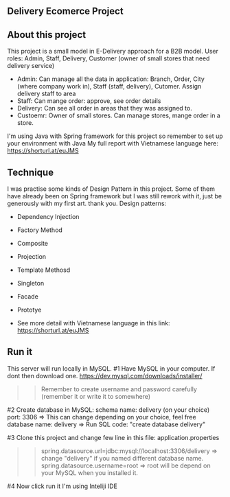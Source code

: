 ## Delivery Ecomerce Project ##

## About this project ##

This project is a small model in E-Delivery approach for a B2B model. 
User roles: Admin, Staff, Delivery, Customer (owner of small stores that need delivery service)
+ Admin: Can manage all the data in application: Branch, Order, City (where company work in), Staff (staff, delivery), Cutomer. Assign delivery staff to area
+ Staff: Can mange order: approve, see order details
+ Delivery: Can see all order in areas that they was assigned to.
+ Custoemr: Owner of small stores. Can manage stores, mange order in a store.

I'm using Java with Spring framework for this project so remember to set up your environment with Java
My full report with Vietnamese language here: https://shorturl.at/euJMS

## Technique ##

I was practise some kinds of Design Pattern in this project. Some of them have already been on Spring framework but I was still rework with it, just be generously with my first art. thank you.
Design patterns:
+ Dependency Injection
+ Factory Method
+ Composite
+ Projection
+ Template Methosd
+ Singleton
+ Facade
+ Prototye

+ See more detail with Vietnamese language in this link: https://shorturl.at/euJMS

## Run it ##

This server will run locally in MySQL. 
#1 Have MySQL in your computer. If dont then download one.
https://dev.mysql.com/downloads/installer/
>> Remember to create username and password carefully (remember it or write it to somewhere)

#2 Create database in MySQL:
schema name: delivery (on your choice)
port: 3306 => This can change depending on your choice, feel free
database name: delivery => Run SQL code: "create database delivery" 

#3 Clone this project and change few line in this file: application.properties
>> spring.datasource.url=jdbc:mysql://localhost:3306/delivery => change "delivery" if you named different database name. 
>> spring.datasource.username=root => root will be depend on your MySQL when you installed it.

#4 Now click run it 
I'm using Inteliji IDE  

